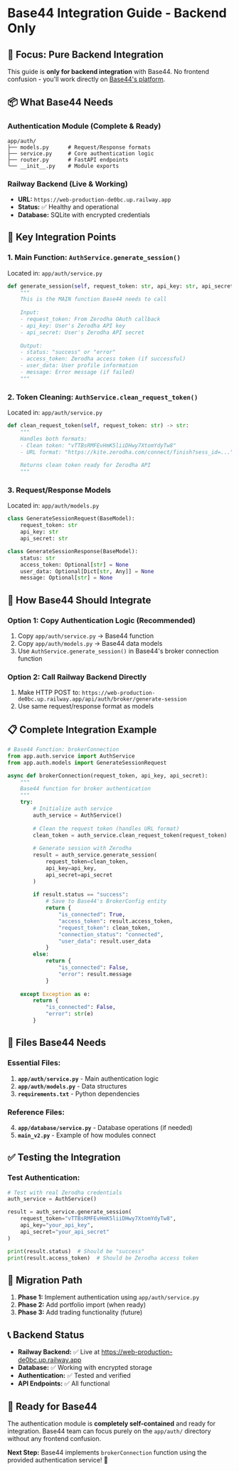 # Base44 Integration Guide - Backend Only

## 🎯 **Focus: Pure Backend Integration**

This guide is **only for backend integration** with Base44. No frontend confusion - you'll work directly on [Base44's platform](https://app.base44.com/apps/6866cfc74ec0691315b08bd5/editor/preview/MyDashboard).

## 📦 **What Base44 Needs**

### **Authentication Module** (Complete & Ready)
```
app/auth/
├── models.py      # Request/Response formats
├── service.py     # Core authentication logic  
├── router.py      # FastAPI endpoints
└── __init__.py    # Module exports
```

### **Railway Backend** (Live & Working)
- **URL:** `https://web-production-de0bc.up.railway.app`
- **Status:** ✅ Healthy and operational
- **Database:** SQLite with encrypted credentials

## 🔧 **Key Integration Points**

### **1. Main Function: `AuthService.generate_session()`**
Located in: `app/auth/service.py`

```python
def generate_session(self, request_token: str, api_key: str, api_secret: str) -> GenerateSessionResponse:
    """
    This is the MAIN function Base44 needs to call
    
    Input:
    - request_token: From Zerodha OAuth callback
    - api_key: User's Zerodha API key  
    - api_secret: User's Zerodha API secret
    
    Output:
    - status: "success" or "error"
    - access_token: Zerodha access token (if successful)
    - user_data: User profile information
    - message: Error message (if failed)
    """
```

### **2. Token Cleaning: `AuthService.clean_request_token()`**
Located in: `app/auth/service.py`

```python
def clean_request_token(self, request_token: str) -> str:
    """
    Handles both formats:
    - Clean token: "vTTBsRMFEvHmK5liiDHwy7XtomYdyTw8"  
    - URL format: "https://kite.zerodha.com/connect/finish?sess_id=..."
    
    Returns clean token ready for Zerodha API
    """
```

### **3. Request/Response Models**
Located in: `app/auth/models.py`

```python
class GenerateSessionRequest(BaseModel):
    request_token: str
    api_key: str  
    api_secret: str

class GenerateSessionResponse(BaseModel):
    status: str
    access_token: Optional[str] = None
    user_data: Optional[Dict[str, Any]] = None  
    message: Optional[str] = None
```

## 🚀 **How Base44 Should Integrate**

### **Option 1: Copy Authentication Logic (Recommended)**
1. Copy `app/auth/service.py` → Base44 function
2. Copy `app/auth/models.py` → Base44 data models
3. Use `AuthService.generate_session()` in Base44's broker connection function

### **Option 2: Call Railway Backend Directly**
1. Make HTTP POST to: `https://web-production-de0bc.up.railway.app/api/auth/broker/generate-session`
2. Use same request/response format as models

## 📋 **Complete Integration Example**

```python
# Base44 Function: brokerConnection
from app.auth.service import AuthService
from app.auth.models import GenerateSessionRequest

async def brokerConnection(request_token, api_key, api_secret):
    """
    Base44 function for broker authentication
    """
    try:
        # Initialize auth service  
        auth_service = AuthService()
        
        # Clean the request token (handles URL format)
        clean_token = auth_service.clean_request_token(request_token)
        
        # Generate session with Zerodha
        result = auth_service.generate_session(
            request_token=clean_token,
            api_key=api_key, 
            api_secret=api_secret
        )
        
        if result.status == "success":
            # Save to Base44's BrokerConfig entity
            return {
                "is_connected": True,
                "access_token": result.access_token,
                "request_token": clean_token,
                "connection_status": "connected",
                "user_data": result.user_data
            }
        else:
            return {
                "is_connected": False,
                "error": result.message
            }
            
    except Exception as e:
        return {
            "is_connected": False, 
            "error": str(e)
        }
```

## 🎯 **Files Base44 Needs**

### **Essential Files:**
1. **`app/auth/service.py`** - Main authentication logic
2. **`app/auth/models.py`** - Data structures
3. **`requirements.txt`** - Python dependencies

### **Reference Files:**
4. **`app/database/service.py`** - Database operations (if needed)
5. **`main_v2.py`** - Example of how modules connect

## ✅ **Testing the Integration**

### **Test Authentication:**
```python
# Test with real Zerodha credentials
auth_service = AuthService()

result = auth_service.generate_session(
    request_token="vTTBsRMFEvHmK5liiDHwy7XtomYdyTw8",
    api_key="your_api_key",
    api_secret="your_api_secret"  
)

print(result.status)  # Should be "success"
print(result.access_token)  # Should be Zerodha access token
```

## 🔄 **Migration Path**

1. **Phase 1:** Implement authentication using `app/auth/service.py`
2. **Phase 2:** Add portfolio import (when ready)
3. **Phase 3:** Add trading functionality (future)

## 📞 **Backend Status**

- **Railway Backend:** ✅ Live at https://web-production-de0bc.up.railway.app
- **Database:** ✅ Working with encrypted storage
- **Authentication:** ✅ Tested and verified
- **API Endpoints:** ✅ All functional

## 🎉 **Ready for Base44**

The authentication module is **completely self-contained** and ready for integration. Base44 team can focus purely on the `app/auth/` directory without any frontend confusion.

**Next Step:** Base44 implements `brokerConnection` function using the provided authentication service! 🚀 